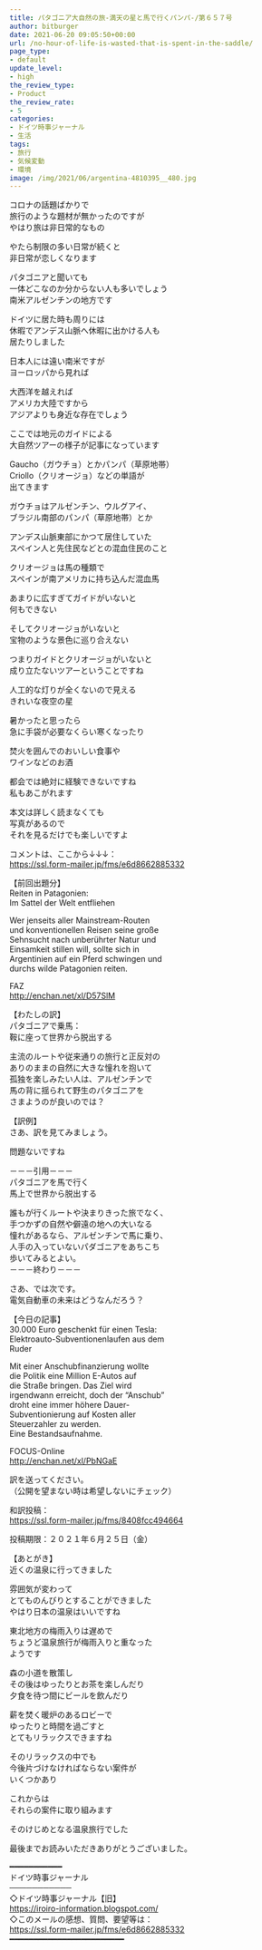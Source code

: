 ```yaml
---
title: パタゴニア大自然の旅-満天の星と馬で行くパンパ-/第６５７号
author: bitburger
date: 2021-06-20 09:05:50+00:00
url: /no-hour-of-life-is-wasted-that-is-spent-in-the-saddle/
page_type:
- default
update_level:
- high
the_review_type:
- Product
the_review_rate:
- 5
categories:
- ドイツ時事ジャーナル
- 生活
tags:
- 旅行
- 気候変動
- 環境
image: /img/2021/06/argentina-4810395__480.jpg
---
```

コロナの話題ばかりで  
旅行のような題材が無かったのですが  
やはり旅は非日常的なもの

やたら制限の多い日常が続くと  
非日常が恋しくなります

パタゴニアと聞いても  
一体どこなのか分からない人も多いでしょう  
南米アルゼンチンの地方です

ドイツに居た時も周りには  
休暇でアンデス山脈へ休暇に出かける人も  
居たりしました

日本人には遠い南米ですが  
ヨーロッパから見れば

大西洋を越えれば  
アメリカ大陸ですから  
アジアよりも身近な存在でしょう

ここでは地元のガイドによる  
大自然ツアーの様子が記事になっています

Gaucho（ガウチョ）とかパンパ（草原地帯）  
Criollo（クリオージョ）などの単語が  
出てきます

ガウチョはアルゼンチン、ウルグアイ、  
ブラジル南部のパンパ（草原地帯）とか

アンデス山脈東部にかつて居住していた  
スペイン人と先住民などとの混血住民のこと

クリオージョは馬の種類で  
スペインが南アメリカに持ち込んだ混血馬

あまりに広すぎてガイドがいないと  
何もできない

そしてクリオージョがいないと  
宝物のような景色に巡り合えない

つまりガイドとクリオージョがいないと  
成り立たないツアーということですね

人工的な灯りが全くないので見える  
きれいな夜空の星

暑かったと思ったら  
急に手袋が必要なくらい寒くなったり

焚火を囲んでのおいしい食事や  
ワインなどのお酒

都会では絶対に経験できないですね  
私もあこがれます

本文は詳しく読まなくても  
写真があるので  
それを見るだけでも楽しいですよ

  
コメントは、ここから↓↓↓：  
<https://ssl.form-mailer.jp/fms/e6d8662885332>

【前回出題分】  
Reiten in Patagonien:  
Im Sattel der Welt entfliehen

Wer jenseits aller Mainstream-Routen  
und konventionellen Reisen seine große  
Sehnsucht nach unberührter Natur und  
Einsamkeit stillen will, sollte sich in  
Argentinien auf ein Pferd schwingen und  
durchs wilde Patagonien reiten.

FAZ  
<http://enchan.net/xl/D57SlM>

  
【わたしの訳】  
パタゴニアで乗馬：  
鞍に座って世界から脱出する

主流のルートや従来通りの旅行と正反対の  
ありのままの自然に大きな憧れを抱いて  
孤独を楽しみたい人は、アルゼンチンで  
馬の背に揺られて野生のパタゴニアを  
さまようのが良いのでは？

  
【訳例】  
さあ、訳を見てみましょう。

問題ないですね

－－－引用－－－  
パタゴニアを馬で行く  
馬上で世界から脱出する

誰もが行くルートや決まりきった旅でなく、  
手つかずの自然や僻遠の地への大いなる  
憧れがあるなら、アルゼンチンで馬に乗り、  
人手の入っていないパダゴニアをあちこち  
歩いてみるとよい。  
－－－終わり－－－

  
さあ、では次です。  
電気自動車の未来はどうなんだろう？

【今日の記事】  
30.000 Euro geschenkt für einen Tesla:  
Elektroauto-Subventionenlaufen aus dem  
Ruder

Mit einer Anschubfinanzierung wollte  
die Politik eine Million E-Autos auf  
die Straße bringen. Das Ziel wird  
irgendwann erreicht, doch der &#8220;Anschub&#8221;  
droht eine immer höhere Dauer-  
Subventionierung auf Kosten aller  
Steuerzahler zu werden.  
Eine Bestandsaufnahme.

FOCUS-Online  
<http://enchan.net/xl/PbNGaE>

訳を送ってください。  
（公開を望まない時は希望しないにチェック）

和訳投稿：  
 <https://ssl.form-mailer.jp/fms/8408fcc494664>

投稿期限：２０２１年６月２５日（金）

  
【あとがき】  
近くの温泉に行ってきました

雰囲気が変わって  
とてものんびりとすることができました  
やはり日本の温泉はいいですね

東北地方の梅雨入りは遅めで  
ちょうど温泉旅行が梅雨入りと重なった  
ようです

森の小道を散策し  
その後はゆったりとお茶を楽しんだり  
夕食を待つ間にビールを飲んだり

薪を焚く暖炉のあるロビーで  
ゆったりと時間を過ごすと  
とてもリラックスできますね

そのリラックスの中でも  
今後片づけなければならない案件が  
いくつかあり

これからは  
それらの案件に取り組みます

そのけじめとなる温泉旅行でした

  
最後までお読みいただきありがとうございました。

━━━━━━━━━━━  
ドイツ時事ジャーナル  
───────────  
◇ドイツ時事ジャーナル【旧】  
<https://iroiro-information.blogspot.com/>  
◇このメールの感想、質問、要望等は：  
<https://ssl.form-mailer.jp/fms/e6d8662885332>  
━━━━━━━━━━━━━━━━━━━━━━━━